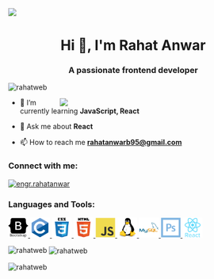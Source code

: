 <div><img src="https://user-images.githubusercontent.com/74038190/241765440-80728820-e06b-4f96-9c9e-9df46f0cc0a5.gif"></div>
<h1 align="center">Hi 👋, I'm Rahat Anwar</h1>
<h3 align="center">A passionate frontend developer</h3>

<p align="left"> <img src="https://komarev.com/ghpvc/?username=rahatweb&label=Profile%20views&color=0e75b6&style=flat" alt="rahatweb" /> </p>
<img align="right" width="400" src="https://www.fegno.com/wp-content/uploads/2022/03/web-development-company-in-kochi.gif">

- 🌱 I’m currently learning **JavaScript, React**

- 💬 Ask me about **React**

- 📫 How to reach me **rahatanwarb95@gmail.com**

<h3 align="left">Connect with me:</h3>
<p align="left">
<a href="https://fb.com/engr.rahatanwar" target="blank"><img align="center" src="https://raw.githubusercontent.com/rahuldkjain/github-profile-readme-generator/master/src/images/icons/Social/facebook.svg" alt="engr.rahatanwar" height="30" width="40" /></a>
</p>

<h3 align="left">Languages and Tools:</h3>
<p align="left"> <a href="https://getbootstrap.com" target="_blank" rel="noreferrer"> <img src="https://raw.githubusercontent.com/devicons/devicon/master/icons/bootstrap/bootstrap-plain-wordmark.svg" alt="bootstrap" width="40" height="40"/> </a> <a href="https://www.cprogramming.com/" target="_blank" rel="noreferrer"> <img src="https://raw.githubusercontent.com/devicons/devicon/master/icons/c/c-original.svg" alt="c" width="40" height="40"/> </a> <a href="https://www.w3schools.com/css/" target="_blank" rel="noreferrer"> <img src="https://raw.githubusercontent.com/devicons/devicon/master/icons/css3/css3-original-wordmark.svg" alt="css3" width="40" height="40"/> </a> <a href="https://www.w3.org/html/" target="_blank" rel="noreferrer"> <img src="https://raw.githubusercontent.com/devicons/devicon/master/icons/html5/html5-original-wordmark.svg" alt="html5" width="40" height="40"/> </a> <a href="https://developer.mozilla.org/en-US/docs/Web/JavaScript" target="_blank" rel="noreferrer"> <img src="https://raw.githubusercontent.com/devicons/devicon/master/icons/javascript/javascript-original.svg" alt="javascript" width="40" height="40"/> </a> <a href="https://www.linux.org/" target="_blank" rel="noreferrer"> <img src="https://raw.githubusercontent.com/devicons/devicon/master/icons/linux/linux-original.svg" alt="linux" width="40" height="40"/> </a> <a href="https://www.mysql.com/" target="_blank" rel="noreferrer"> <img src="https://raw.githubusercontent.com/devicons/devicon/master/icons/mysql/mysql-original-wordmark.svg" alt="mysql" width="40" height="40"/> </a> <a href="https://www.photoshop.com/en" target="_blank" rel="noreferrer"> <img src="https://raw.githubusercontent.com/devicons/devicon/master/icons/photoshop/photoshop-line.svg" alt="photoshop" width="40" height="40"/> </a> <a href="https://reactjs.org/" target="_blank" rel="noreferrer"> <img src="https://raw.githubusercontent.com/devicons/devicon/master/icons/react/react-original-wordmark.svg" alt="react" width="40" height="40"/> </a> </p>


<p><img align="left" src="[https://github-readme-stats.vercel.app/api/top-langs?username=rahatweb&show_icons=true&locale=en&layout=compact" alt="rahatweb" ](https://github-readme-stats.vercel.app/api?username=anuraghazra&show_icons=true&theme=radical)/></p>
<p>&nbsp;<img align="center" src="https://github-readme-stats.vercel.app/api?username=rahatweb&show_icons=true&locale=en" alt="rahatweb" /></p>

<p><img align="center" src="https://github-readme-streak-stats.herokuapp.com/?user=rahatweb&" alt="rahatweb" /></p>
